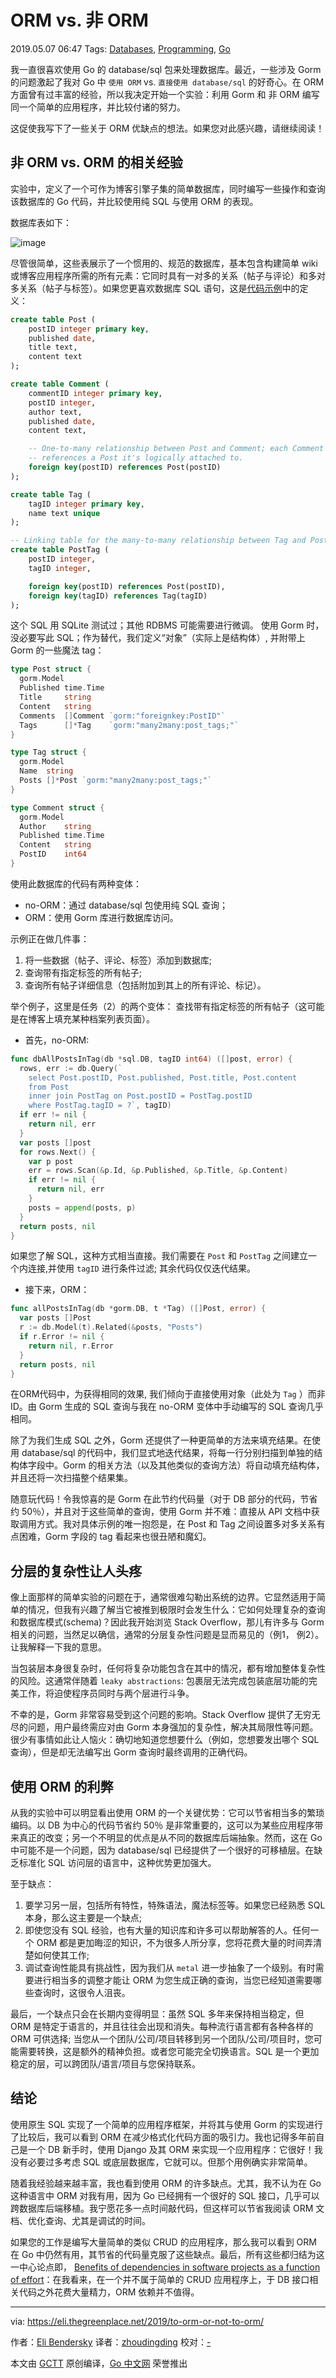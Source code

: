 # ORM vs. 非 ORM

2019.05.07 06:47  Tags: [Databases](https://eli.thegreenplace.net/tag/databases), [Programming](https://eli.thegreenplace.net/tag/programming), [Go](https://eli.thegreenplace.net/tag/go)

我一直很喜欢使用 Go 的 database/sql 包来处理数据库。最近，一些涉及 Gorm 的问题激起了我对 Go 中 `使用 ORM` vs. `直接使用 database/sql` 的好奇心。在 ORM 方面曾有过丰富的经验，所以我决定开始一个实验：利用 Gorm 和 非 ORM 编写同一个简单的应用程序，并比较付诸的努力。

这促使我写下了一些关于 ORM 优缺点的想法。如果您对此感兴趣，请继续阅读！

## 非 ORM vs. ORM 的相关经验

实验中，定义了一个可作为博客引擎子集的简单数据库，同时编写一些操作和查询该数据库的 Go 代码，并比较使用纯 SQL 与使用 ORM 的表现。

数据库表如下：

![image](https://raw.githubusercontent.com/studygolang/gctt-images/master/orm-or-not-orm/ormdbschema.png)

尽管很简单，这些表展示了一个惯用的、规范的数据库，基本包含构建简单 wiki 或博客应用程序所需的所有元素：它同时具有一对多的关系（帖子与评论）和多对多关系（帖子与标签）。如果您更喜欢数据库 SQL 语句，这是[代码示例](https://github.com/eliben/code-for-blog/tree/master/2019/orm-vs-no-orm/sql)中的定义：

```sql
create table Post (
    postID integer primary key,
    published date,
    title text,
    content text
);

create table Comment (
    commentID integer primary key,
    postID integer,
    author text,
    published date,
    content text,

    -- One-to-many relationship between Post and Comment; each Comment
    -- references a Post it's logically attached to.
    foreign key(postID) references Post(postID)
);

create table Tag (
    tagID integer primary key,
    name text unique
);

-- Linking table for the many-to-many relationship between Tag and Post
create table PostTag (
    postID integer,
    tagID integer,

    foreign key(postID) references Post(postID),
    foreign key(tagID) references Tag(tagID)
);
```

这个 SQL 用 SQLite 测试过；其他 RDBMS 可能需要进行微调。 使用 Gorm 时，没必要写此 SQL；作为替代，我们定义“对象”（实际上是结构体）, 并附带上 Gorm 的一些魔法 tag：

```go
type Post struct {
  gorm.Model
  Published time.Time
  Title     string
  Content   string
  Comments  []Comment `gorm:"foreignkey:PostID"`
  Tags      []*Tag    `gorm:"many2many:post_tags;"`
}

type Tag struct {
  gorm.Model
  Name  string
  Posts []*Post `gorm:"many2many:post_tags;"`
}

type Comment struct {
  gorm.Model
  Author    string
  Published time.Time
  Content   string
  PostID    int64
}
```

使用此数据库的代码有两种变体：
* no-ORM：通过 database/sql 包使用纯 SQL 查询；
* ORM：使用 Gorm 库进行数据库访问。

示例正在做几件事：
1. 将一些数据（帖子、评论、标签）添加到数据库;
2. 查询带有指定标签的所有帖子;
3. 查询所有帖子详细信息（包括附加到其上的所有评论、标记）。

举个例子，这里是任务（2）的两个变体： 查找带有指定标签的所有帖子（这可能是在博客上填充某种档案列表页面）。

* 首先，no-ORM:

```go
func dbAllPostsInTag(db *sql.DB, tagID int64) ([]post, error) {
  rows, err := db.Query(`
    select Post.postID, Post.published, Post.title, Post.content
    from Post
    inner join PostTag on Post.postID = PostTag.postID
    where PostTag.tagID = ?`, tagID)
  if err != nil {
    return nil, err
  }
  var posts []post
  for rows.Next() {
    var p post
    err = rows.Scan(&p.Id, &p.Published, &p.Title, &p.Content)
    if err != nil {
      return nil, err
    }
    posts = append(posts, p)
  }
  return posts, nil
}
```

如果您了解 SQL，这种方式相当直接。我们需要在 `Post` 和 `PostTag` 之间建立一个内连接,并使用 `tagID` 进行条件过滤; 其余代码仅仅迭代结果。

* 接下来，ORM：

```go
func allPostsInTag(db *gorm.DB, t *Tag) ([]Post, error) {
  var posts []Post
  r := db.Model(t).Related(&posts, "Posts")
  if r.Error != nil {
    return nil, r.Error
  }
  return posts, nil
}
```

在ORM代码中，为获得相同的效果, 我们倾向于直接使用对象（此处为 `Tag` ）而非 ID。由 Gorm 生成的 SQL 查询与我在 no-ORM 变体中手动编写的 SQL 查询几乎相同。

除了为我们生成 SQL 之外，Gorm 还提供了一种更简单的方法来填充结果。在使用 database/sql 的代码中，我们显式地迭代结果，将每一行分别扫描到单独的结构体字段中。Gorm 的相关方法（以及其他类似的查询方法）将自动填充结构体，并且还将一次扫描整个结果集。

随意玩代码！令我惊喜的是 Gorm 在此节约代码量（对于 DB 部分的代码，节省约 50％），并且对于这些简单的查询，使用 Gorm 并不难：直接从 API 文档中获取调用方式。我对具体示例的唯一抱怨是，在 Post 和 Tag 之间设置多对多关系有点困难，Gorm 字段的 tag 看起来也很丑陋和魔幻。

## 分层的复杂性让人头疼
像上面那样的简单实验的问题在于，通常很难勾勒出系统的边界。它显然适用于简单的情况，但我有兴趣了解当它被推到极限时会发生什么：它如何处理复杂的查询和数据库模式(schema)？因此我开始浏览 Stack Overflow，那儿有许多与 Gorm 相关的问题，当然足以确信，通常的分层复杂性问题是显而易见的（例1， 例2）。让我解释一下我的意思。

当包装层本身很复杂时，任何将复杂功能包含在其中的情况，都有增加整体复杂性的风险。这通常伴随着 `leaky abstractions`: 包裹层无法完成包装底层功能的完美工作，将迫使程序员同时与两个层进行斗争。

不幸的是，Gorm 非常容易受到这个问题的影响。Stack Overflow 提供了无穷无尽的问题，用户最终需应对由 Gorm 本身强加的复杂性，解决其局限性等问题。很少有事情如此让人恼火：确切地知道您想要什么（例如，您想要发出哪个 SQL 查询），但是却无法编写出 Gorm 查询时最终调用的正确代码。

## 使用 ORM 的利弊
从我的实验中可以明显看出使用 ORM 的一个关键优势：它可以节省相当多的繁琐编码。以 DB 为中心的代码节省约 50％ 是非常重要的，这可以为某些应用程序带来真正的改变；另一个不明显的优点是从不同的数据库后端抽象。然而，这在 Go 中可能不是一个问题，因为 database/sql 已经提供了一个很好的可移植层。在缺乏标准化 SQL 访问层的语言中，这种优势更加强大。

至于缺点：
1. 要学习另一层，包括所有特性，特殊语法，魔法标签等。如果您已经熟悉 SQL 本身，那么这主要是一个缺点;
2. 即使您没有 SQL 经验，也有大量的知识库和许多可以帮助解答的人。任何一个 ORM 都是更加晦涩的知识，不为很多人所分享，您将花费大量的时间弄清楚如何使其工作;
3. 调试查询性能具有挑战性，因为我们从 `metal` 进一步抽象了一个级别。有时需要进行相当多的调整才能让 ORM 为您生成正确的查询，当您已经知道需要哪些查询时，这很令人沮丧。

最后，一个缺点只会在长期内变得明显：虽然 SQL 多年来保持相当稳定，但 ORM 是特定于语言的，并且往往会出现和消失。每种流行语言都有各种各样的 ORM 可供选择; 当您从一个团队/公司/项目转移到另一个团队/公司/项目时，您可能需要转换，这是额外的精神负担。或者您可能完全切换语言。SQL 是一个更加稳定的层，可以跨团队/语言/项目与您保持联系。

## 结论
使用原生 SQL 实现了一个简单的应用程序框架，并将其与使用 Gorm 的实现进行了比较后，我可以看到 ORM 在减少格式化代码方面的吸引力。我也记得多年前自己是一个 DB 新手时，使用 Django 及其 ORM 来实现一个应用程序：它很好！我没有必要过多考虑 SQL 或底层数据库，它就可以。但那个用例确实非常简单。

随着我经验越来越丰富，我也看到使用 ORM 的许多缺点。尤其，我不认为在 Go 这种语言中 ORM 对我有用，因为 Go 已经拥有一个很好的 SQL 接口，几乎可以跨数据库后端移植。我宁愿花多一点时间敲代码，但这样可以节省我阅读 ORM 文档、优化查询、尤其是调试的时间。

如果您的工作是编写大量简单的类似 CRUD 的应用程序，那么我可以看到 ORM 在 Go 中仍然有用，其节省的代码量克服了这些缺点。最后，所有这些都归结为这一中心论点即， [Benefits of dependencies in software projects as a function of effort](https://eli.thegreenplace.net/2017/benefits-of-dependencies-in-software-projects-as-a-function-of-effort/)：在我看来，在一个并不属于简单的 CRUD 应用程序上，于 DB 接口相关代码之外花费大量精力，ORM 依赖并不值得。

---

via: https://eli.thegreenplace.net/2019/to-orm-or-not-to-orm/

作者：[Eli Bendersky](https://eli.thegreenplace.net/)
译者：[zhoudingding](http://github.com/dingdingzhou)
校对：[-](-)

本文由 [GCTT](https://github.com/studygolang/GCTT) 原创编译，[Go 中文网](https://studygolang.com/) 荣誉推出
